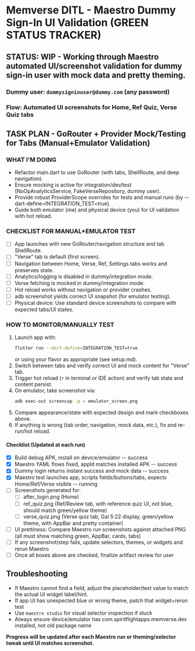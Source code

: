 # Memverse DITL - Maestro Dummy Sign-In UI Validation (GREEN STATUS TRACKER)

## STATUS: WIP - Working through Maestro automated UI/screenshot validation for dummy sign-in user with mock data and pretty theming.

### Dummy user: `dummysigninuser@dummy.com` (any password)

### Flow: Automated UI screenshots for Home, Ref Quiz, Verse Quiz tabs

## TASK PLAN - GoRouter + Provider Mock/Testing for Tabs (Manual+Emulator Validation)

### WHAT I'M DOING

- Refactor main.dart to use GoRouter (with tabs, ShellRoute, and deep navigation).
- Ensure mocking is active for integration/dev/test (NoOpAnalyticsService, FakeVerseRepository,
  dummy user).
- Provide robust ProviderScope overrides for tests and manual runs (by
  --dart-define=INTEGRATION_TEST=true).
- Guide both emulator (me) and physical device (you) for UI validation with hot reload.

### CHECKLIST FOR MANUAL+EMULATOR TEST

- [ ] App launches with new GoRouter/navigation structure and tab ShellRoute.
- [ ] "Verse" tab is default (first screen).
- [ ] Navigation between Home, Verse, Ref, Settings tabs works and preserves state.
- [ ] Analytics/logging is disabled in dummy/integration mode.
- [ ] Verse fetching is mocked in dummy/integration mode.
- [ ] Hot reload works without navigation or provider crashes.
- [ ] adb screenshot yields correct UI snapshot (for emulator testing).
- [ ] Physical device: Use standard device screenshots to compare with expected tabs/UI states.

### HOW TO MONITOR/MANUALLY TEST

1. Launch app with:
   ```sh
   flutter run --dart-define=INTEGRATION_TEST=true
   ```
   or using your flavor as appropriate (see setup.md).
2. Switch between tabs and verify correct UI and mock content for "Verse" tab.
3. Trigger hot reload (`r` in terminal or IDE action) and verify tab state and content persist.
4. On emulator, take screenshot via:
   ```sh
   adb exec-out screencap -p > emulator_screen.png
   ```
5. Compare appearance/state with expected design and mark checkboxes above.
6. If anything is wrong (tab order, navigation, mock data, etc.), fix and re-run/hot reload.

#### Checklist (Updated at each run)

- [x] Build debug APK, install on device/emulator -- success
- [x] Maestro YAML flows fixed, appId matches installed APK -- success
- [x] Dummy login returns instant success and mock data -- success
- [x] Maestro test launches app, scripts fields/buttons/tabs, expects Home/Ref/Verse visible --
  running
- [ ] Screenshots generated for:
    - [ ] after_login.png (Home)
    - [ ] ref_quiz.png (Ref/Review tab, with reference quiz UI, not blue, should match green/yellow
      theme)
    - [ ] verse_quiz.png (Verse quiz tab, Gal 5:22 display, green/yellow theme, with AppBar and
      pretty
      container)
- [ ] UI prettiness: Compare Maestro run screenshots against attached PNG (all must show matching
  green, AppBar, cards, tabs)
- [ ] If any screenshot/step fails, update selectors, themes, or widgets and rerun Maestro
- [ ] Once all boxes above are checked, finalize artifact review for user

## Troubleshooting

- If Maestro cannot find a field, adjust the placeholder/text value to match the actual UI widget
  label/hint.
- If app UI has unexpected blue or wrong theme, patch that widget+rerun test
- Use `maestro studio` for visual selector inspection if stuck
- Always ensure device/emulator has com.spiritflightapps.memverse.dev installed, not old package
  name

**Progress will be updated after each Maestro run or theming/selector tweak until UI matches
screenshot.**
